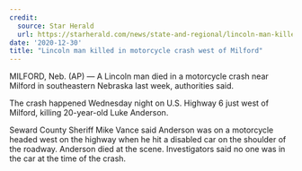 ```yaml
---
credit:
  source: Star Herald
  url: https://starherald.com/news/state-and-regional/lincoln-man-killed-in-motorcycle-crash-west-of-milford/article_eed8a87d-1d13-5d46-b552-ab27618b08f6.html
date: '2020-12-30'
title: "Lincoln man killed in motorcycle crash west of Milford"
---
```

MILFORD, Neb. (AP) — A Lincoln man died in a motorcycle crash near Milford in southeastern Nebraska last week, authorities said.

The crash happened Wednesday night on U.S. Highway 6 just west of Milford, killing 20-year-old Luke Anderson.

Seward County Sheriff Mike Vance said Anderson was on a motorcycle headed west on the highway when he hit a disabled car on the shoulder of the roadway. Anderson died at the scene. Investigators said no one was in the car at the time of the crash.

